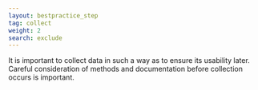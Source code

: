 ```yaml
---
layout: bestpractice_step
tag: collect
weight: 2
search: exclude
---
```


It is important to collect data in such a way as to ensure its usability later. Careful consideration of methods and documentation before collection occurs is important.

